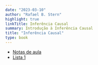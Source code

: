 ```yaml
---
date: "2023-03-10"
author: "Rafael B. Stern"
highlight: true
linkTitle: Inferência Causal
summary: Introdução à Inferência Causal
title: "Inferência Causal"
type: book
---
```


- [Notas de aula](https://github.com/rbstern/causality_book/blob/28640c12bb32e11c24aff50a151ac076953be034/book.pdf)
- [Lista 1](https://www.overleaf.com/read/mnttrwvxzmpb)
